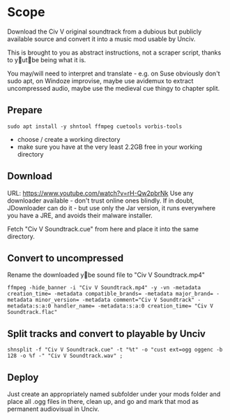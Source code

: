 # Scope
Download the Civ V original soundtrack from a dubious but publicly available source and convert it into a music mod usable by Unciv.

This is brought to you as abstract instructions, not a scraper script, thanks to y🤮ut🤬be being what it is.

You may/will need to interpret and translate - e.g. on Suse obviously don't sudo apt, on Windoze improvise, maybe use avidemux to extract uncompressed audio, maybe use the medieval cue thingy to chapter split.

## Prepare
`sudo apt install -y shntool ffmpeg cuetools vorbis-tools`
- choose / create a working directory
- make sure you have at the very least 2.2GB free in your working directory

## Download
URL: https://www.youtube.com/watch?v=rH-Qw2pbrNk
Use any downloader available - don't trust online ones blindly. If in doubt, JDownloader can do it - but use only the Jar version, it runs everywhere you have a JRE, and avoids their malware installer.

Fetch "Civ V Soundtrack.cue" from here and place it into the same directory.

## Convert to uncompressed
Rename the downloaded y💩be sound file to "Civ V Soundtrack.mp4"

`ffmpeg -hide_banner -i "Civ V Soundtrack.mp4" -y -vn -metadata creation_time= -metadata compatible_brands= -metadata major_brand= -metadata minor_version= -metadata comment="Civ V Soundtrack" -metadata:s:a:0 handler_name= -metadata:s:a:0 creation_time= "Civ V Soundtrack.flac"`

## Split tracks and convert to playable by Unciv
`shnsplit -f "Civ V Soundtrack.cue" -t "%t" -o "cust ext=ogg oggenc -b 128 -o %f -" "Civ V Soundtrack.wav" ;`

## Deploy
Just create an appropriately named subfolder under your mods folder and place all .ogg files in there, clean up, and go and mark that mod as permanent audiovisual in Unciv.
